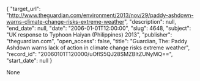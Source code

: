 {
  "target_url": "http://www.theguardian.com/environment/2013/nov/29/paddy-ashdown-warns-climate-change-risks-extreme-weather", 
  "description": null, 
  "end_date": null, 
  "date": "2006-01-01T12:00:00", 
  "slug": 4648, 
  "subject": "UK response to Typhoon Haiyan (Philippines) 2013", 
  "publisher": "theguardian.com", 
  "open_access": false, 
  "title": "Guardian, The: Paddy Ashdown warns lack of action in climate change risks extreme weather", 
  "record_id": "20060101T120000/uOflS5QJ28SMZBItZUNyMQ==", 
  "start_date": null
}

None